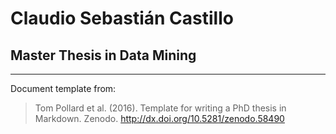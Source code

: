 # Claudio Sebastián Castillo
## Master Thesis in Data Mining 

<!--make pdf-->

---

Document template from: 
> Tom Pollard et al. (2016). Template for writing a PhD thesis in Markdown. Zenodo. http://dx.doi.org/10.5281/zenodo.58490

